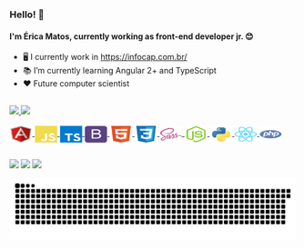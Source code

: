 ### Hello! 👋

#### I'm Érica Matos, currently working as front-end developer jr. 😊

- 🖥 I currently work in https://infocap.com.br/
- 📚 I’m currently learning Angular 2+ and TypeScript
- ❤ Future computer scientist

##

<div>
  <a href="https://github.com/ericardmatosz">
  <img height="150em" src="https://github-readme-stats.vercel.app/api?username=ericardmatosz&show_icons=true&theme=omni&include_all_commits=true&count_private=true"/>
  <img height="150em" src="https://github-readme-stats.vercel.app/api/top-langs/?username=ericardmatosz&layout=compact&langs_count=7&theme=omni"/>
</div>

<div style="display: inline_block"><br>
  <img align="center" alt="Icon-Angular" height="30" width="40" src="https://raw.githubusercontent.com/devicons/devicon/master/icons/angularjs/angularjs-original.svg">
  <img align="center" alt="Icon-Js" height="30" width="40" src="https://raw.githubusercontent.com/devicons/devicon/master/icons/javascript/javascript-plain.svg">
  <img align="center" alt="Icon-Ts" height="30" width="40" src="https://raw.githubusercontent.com/devicons/devicon/master/icons/typescript/typescript-plain.svg">
  <img align="center" alt="Icon-Bootstrap" height="30" width="40" src="https://raw.githubusercontent.com/devicons/devicon/master/icons/bootstrap/bootstrap-plain.svg">
  <img align="center" alt="Icon-HTML" height="30" width="40" src="https://raw.githubusercontent.com/devicons/devicon/master/icons/html5/html5-original.svg">
  <img align="center" alt="Icon-CSS" height="30" width="40" src="https://raw.githubusercontent.com/devicons/devicon/master/icons/css3/css3-original.svg">
  <img align="center" alt="Icon-SASS" height="30" width="40" src="https://raw.githubusercontent.com/devicons/devicon/master/icons/sass/sass-original.svg">
  <img align="center" alt="Icon-NodeJS" height="30" width="40" src="https://raw.githubusercontent.com/devicons/devicon/master/icons/nodejs/nodejs-original.svg">
  <img align="center" alt="Icon-Python" height="30" width="40" src="https://raw.githubusercontent.com/devicons/devicon/master/icons/python/python-original.svg">
  <img align="center" alt="Icon-React" height="30" width="40" src="https://raw.githubusercontent.com/devicons/devicon/master/icons/react/react-original.svg">
  <img align="center" alt="Icon-Php" height="30" width="40" src="https://raw.githubusercontent.com/devicons/devicon/master/icons/php/php-plain.svg">
 </div>
  
##
  
<div> 
  <a href="https://instagram.com/erimatosz" target="_blank"><img src="https://img.shields.io/badge/-Instagram-%23E4405F?style=for-the-badge&logo=instagram&logoColor=white" target="_blank"></a>
  <a href = "mailto:ericardmatosz@gmail.com"><img src="https://img.shields.io/badge/-Gmail-%23333?style=for-the-badge&logo=gmail&logoColor=white" target="_blank"></a>
  <a href="https://www.linkedin.com/in/ericardmatos/" target="_blank"><img src="https://img.shields.io/badge/-LinkedIn-%230077B5?style=for-the-badge&logo=linkedin&logoColor=white" target="_blank"></a> 
 
  ![Snake animation](https://github.com/ericardmatosz/ericardmatosz/blob/output/github-contribution-grid-snake.svg)
 
</div>
